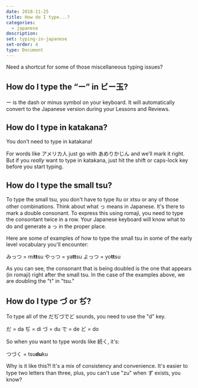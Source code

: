 ```yaml
---
date: 2018-11-25
title: How do I type...?
categories:
  - japanese
description:
set: typing-in-japanese
set-order: 4
type: Document
---
```


Need a shortcut for some of those miscellaneous typing issues?

## How do I type the “ー” in ビー玉?

ー is the dash or minus symbol on your keyboard. It will automatically convert to the Japanese version during your Lessons and Reviews.

## How do I type in katakana?

You don’t need to type in katakana!

For words like アメリカ人 just go with あめりかじん and we’ll mark it right. But if you _really_ want to type in katakana, just hit the shift or caps-lock key before you start typing.

## How do I type the small tsu?

To type the small tsu, you don't have to type ltu or xtsu or any of those other combinations. Think about what っ means in Japanese. It's there to mark a double consonant. To express this using romaji, you need to type the consontant twice in a row.  Your Japanese keyboard will know what to do and generate a っ in the proper place.

Here are some of examples of how to type the small tsu in some of the early level vocabulary you'll encounter:

みっつ = mi**tt**su
やっつ = ya**tt**su
よっつ = yo**tt**su

As you can see, the consonant that is being doubled is the one that appears (in romaji) right after the small tsu. In the case of the examples above, we are doubling the "t" in "tsu."

## How do I type づ or ぢ?

To type all of the だぢづでど sounds, you need to use the "d" key.

だ = da
ぢ = di
づ = du
で = de
ど = do

So when you want to type words like 続く, it's:

つづく = tsu**du**ku

Why is it like this?! It's a mix of consistency and convenience. It's easier to type two letters than three, plus, you can't use "zu" when ず exists, you know?
